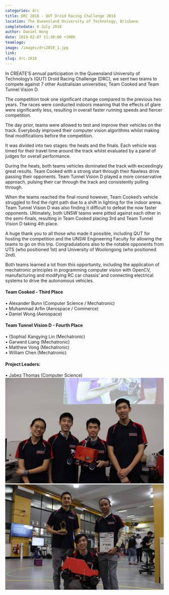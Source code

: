 ```yaml
---
categories: drc
title: DRC 2018 - QUT Droid Racing Challenge 2018
location: The Queensland University of Technology, Brisbane
completedate: 6 July 2018
author: Daniel Wong
date: 2019-02-07 11:30:00 +1000
teamlogo:
image: /images/drc2018_1.jpg
link:
slug: drc-2018
---
```

<p>In CREATE’S annual participation in the Queensland University of Technology’s (QUT) Droid Racing Challenge (DRC), we sent two teams to compete against 7 other Australisian universities; Team Cooked and Team Tunnel Vision D. </p>

<p>The competition took one significant change compared to the previous two years. The races were conducted indoors meaning that the effects of glare were significantly less, resulting in overall faster running speeds and fiercer competition. </p>

<p>The day prior, teams were allowed to test and improve their vehicles on the track. Everybody improved their computer vision algorithms whilst making final modifications before the competition. </p>

<p>It was divided into two stages: the heats and the finals. Each vehicle was timed for their travel time around the track whilst evaluated by a panel of judges for overall performance. </p>

<p>During the heats, both teams vehicles dominated the track with exceedingly great results. Team Cooked with a strong start through their flawless drive passing their opponents. Team Tunnel Vision D played a more conservative approach, pulsing their car through the track and consistently pulling through. </p>

<p>When the teams reached the final round however, Team Cooked’s vehicle struggled to find the right path due to a shift in lighting for the indoor arena. Team Tunnel Vision D was also finding it difficult to defeat the now faster opponents. Ultimately, both UNSW teams were pitted against each other in the semi-finals, resulting in Team Cooked placing 3rd and Team Tunnel Vision D taking 4th place. </p>

<p>A huge thank you to all those who made it possible, including QUT for hosting the competition and the UNSW Engineering Faculty for allowing the teams to go on this trip. Congradulations also to the notable opponents from UTS (who positioned 1st) and University of Woolongong (who positioned 2nd). </p>

<p>Both teams learned a lot from this opportunity, including the application of mechatronic principles in programming computer vision with OpenCV, manufacturing and modifying RC car chassis’ and connecting electrical systems to drive the autonomous vehicles. </p>

<h4>Team Cooked - Third Place </h4>
•	Alexander Bunn (Computer Science / Mechatronic) <br>
•	Muhammad Arfin (Aerospace / Commerce) <br>
•	Daniel Wong (Aerospace) <br>

<h4>Team Tunnel Vision D - Fourth Place</h4>
•	(Sophia) Kangying Lin (Mechatronic) <br>
•	Garwerd Liang (Mechatronic) <br>
•	Matthew Vong (Mechatronic) <br>
•	William Chen (Mechatronic) <br>

<h4>Project Leaders:</h4>
•	Jabez Thomas (Computer Science)

<img src="/images/drc2018_2.jpg" class="contentimg">
<img src="/images/drc2018_3.jpg" class="contentimg">
